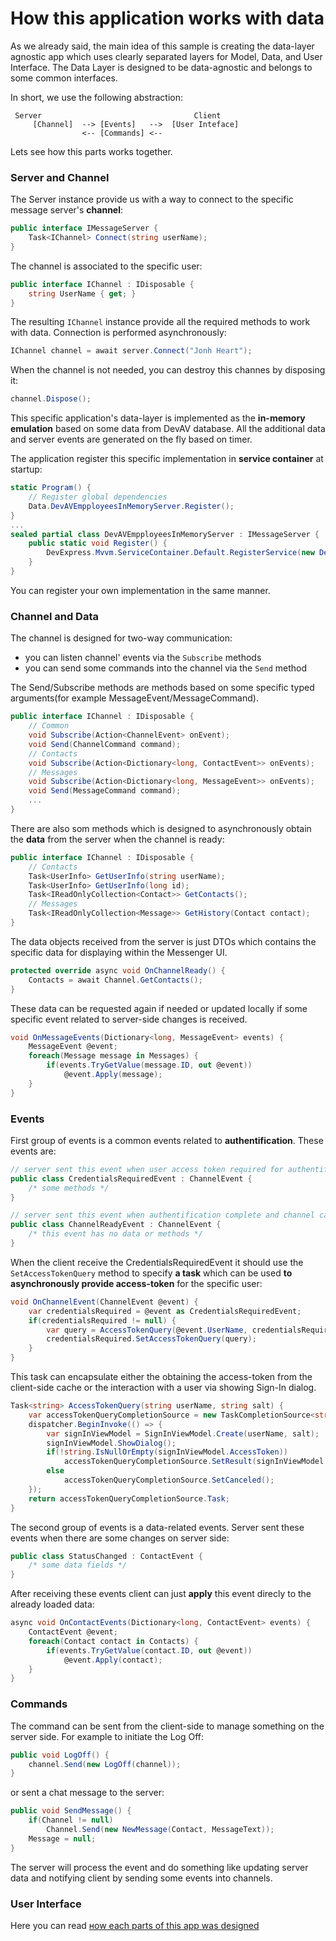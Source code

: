 # How this application works with data

As we already said, the main idea of this sample is creating the data-layer agnostic app which uses clearly separated layers for Model, Data, and User Interface. 
The Data Layer is designed to be data-agnostic and belongs to some common interfaces.

In short, we use the following abstraction:

```
 Server                                  Client  
     [Channel]  --> [Events]   -->  [User Inteface]
                <-- [Commands] <--
```

Lets see how this parts works together.

### Server and Channel

The Server instance provide us with a way to connect to the specific message server's **channel**:

```cs
public interface IMessageServer {
    Task<IChannel> Connect(string userName);
}
```

The channel is associated to the specific user:

```cs
public interface IChannel : IDisposable {
    string UserName { get; }
}
```

The resulting `IChannel` instance provide all the required methods to work with data. Connection is performed asynchronously:

```cs
IChannel channel = await server.Connect("Jonh Heart");
```

When the channel is not needed, you can destroy this channes by disposing it:
```cs
channel.Dispose();   
```

This specific application's data-layer is implemented as the **in-memory emulation** based on some data from DevAV database.
All the additional data and server events are generated on the fly based on timer.

The application register this specific implementation in **service container** at startup:
```cs
static Program() {
    // Register global dependencies
    Data.DevAVEmpployeesInMemoryServer.Register();
}
...
sealed partial class DevAVEmpployeesInMemoryServer : IMessageServer {
    public static void Register() {
        DevExpress.Mvvm.ServiceContainer.Default.RegisterService(new DevAVEmpployeesInMemoryServer());
    }
}
```

You can register your own implementation in the same manner.

### Channel and Data



The channel is designed for two-way communication:
 - you can listen channel' events via the `Subscribe` methods
 - you can send some commands into the channel via the `Send` method

The Send/Subscribe methods are methods based on some specific typed arguments(for example MessageEvent/MessageCommand).

```cs
public interface IChannel : IDisposable {
    // Common
    void Subscribe(Action<ChannelEvent> onEvent);
    void Send(ChannelCommand command);
    // Contacts
    void Subscribe(Action<Dictionary<long, ContactEvent>> onEvents);
    // Messages
    void Subscribe(Action<Dictionary<long, MessageEvent>> onEvents);
    void Send(MessageCommand command);
    ...
}
```

There are also som methods which is designed to asynchronously obtain the **data** from the server when the channel is ready:

```cs
public interface IChannel : IDisposable {
    // Contacts
    Task<UserInfo> GetUserInfo(string userName);
    Task<UserInfo> GetUserInfo(long id);
    Task<IReadOnlyCollection<Contact>> GetContacts();
    // Messages
    Task<IReadOnlyCollection<Message>> GetHistory(Contact contact);
}
```

The data objects received from the server is just DTOs which contains the specific data for displaying within the Messenger UI.

```cs
protected override async void OnChannelReady() {
    Contacts = await Channel.GetContacts();
}
```

These data can be requested again if needed or updated locally if some specific event related to server-side changes is received.

```cs
void OnMessageEvents(Dictionary<long, MessageEvent> events) {
    MessageEvent @event;
    foreach(Message message in Messages) {
        if(events.TryGetValue(message.ID, out @event))
            @event.Apply(message);
    }
}
```

### Events

First group of events is a common events related to **authentification**. These events are:

```cs
// server sent this event when user access token required for authentification
public class CredentialsRequiredEvent : ChannelEvent { 
    /* some methods */ 
}

// server sent this event when authentification complete and channel can be used for data requests
public class ChannelReadyEvent : ChannelEvent { 
    /* this event has no data or methods */ 
}
```

When the client receive the CredentialsRequiredEvent it should use the `SetAccessTokenQuery` method to 
specify **a task** which can be used **to asynchronously provide access-token** for the specific user:

```cs
void OnChannelEvent(ChannelEvent @event) {
    var credentialsRequired = @event as CredentialsRequiredEvent;
    if(credentialsRequired != null) {
        var query = AccessTokenQuery(@event.UserName, credentialsRequired.Salt);
        credentialsRequired.SetAccessTokenQuery(query);
    }
}

```

This task can encapsulate either the obtaining the access-token from the client-side cache or the interaction with a user
via showing Sign-In dialog.

```cs
Task<string> AccessTokenQuery(string userName, string salt) {
    var accessTokenQueryCompletionSource = new TaskCompletionSource<string>();
    dispatcher.BeginInvoke(() => {
        var signInViewModel = SignInViewModel.Create(userName, salt);
        signInViewModel.ShowDialog();
        if(!string.IsNullOrEmpty(signInViewModel.AccessToken))
            accessTokenQueryCompletionSource.SetResult(signInViewModel.AccessToken);
        else
            accessTokenQueryCompletionSource.SetCanceled();
    });
    return accessTokenQueryCompletionSource.Task;
}
```

The second group of events is a data-related events. Server sent these events when there are some changes on server side:

```cs
public class StatusChanged : ContactEvent {
    /* some data fields */
}
```

After receiving these events client can just **apply** this event direcly to the already loaded data:

```cs
async void OnContactEvents(Dictionary<long, ContactEvent> events) {
    ContactEvent @event;
    foreach(Contact contact in Contacts) {
        if(events.TryGetValue(contact.ID, out @event))
            @event.Apply(contact);
    }
}
```

### Commands

The command can be sent from the client-side to manage something on the server side.
For example to initiate the Log Off:

```cs
public void LogOff() {
    channel.Send(new LogOff(channel));
}
```

or sent a chat message to the server:

```cs
public void SendMessage() {
    if(Channel != null)
        Channel.Send(new NewMessage(Contact, MessageText));
    Message = null;
}

```
The server will process the event and do something like updating server data and notifying client by sending some events into channels.


### User Interface

Here you can read [нow each parts of this app was designed](ApplicationPartsDesign.md)
